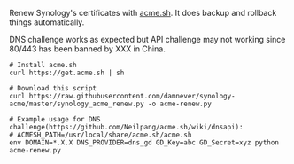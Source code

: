 Renew Synology's certificates with [acme.sh](https://github.com/Neilpang/acme.sh). It does backup and rollback things automatically.

DNS challenge works as expected but API challenge may not working since 80/443 has been banned by XXX in China.

```
# Install acme.sh
curl https://get.acme.sh | sh

# Download this script
curl https://raw.githubusercontent.com/damnever/synology-acme/master/synology_acme_renew.py -o acme-renew.py

# Example usage for DNS challenge(https://github.com/Neilpang/acme.sh/wiki/dnsapi):
# ACMESH_PATH=/usr/local/share/acme.sh/acme.sh
env DOMAIN=*.X.X DNS_PROVIDER=dns_gd GD_Key=abc GD_Secret=xyz python acme-renew.py
```
